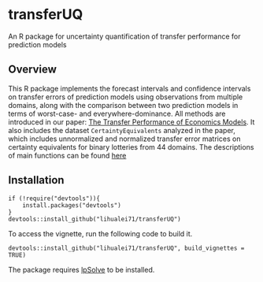 # transferUQ
An R package for uncertainty quantification of transfer performance for prediction models

## Overview
This R package implements the forecast intervals and confidence intervals on transfer errors of prediction models using observations from multiple domains, along with the comparison between two prediction models in terms of worst-case- and everywhere-dominance. All methods are introduced in our paper: [The Transfer Performance of Economics Models](https://www.dropbox.com/s/f4elounoyqu7tty/Theory_Transfer.pdf?dl=0). It also includes the dataset `CertaintyEquivalents` analyzed in the paper, which includes unnormalized and normalized transfer error matrices on certainty equivalents for binary lotteries from 44 domains. The descriptions of main functions can be found [here]()

## Installation         

```
if (!require("devtools")){
    install.packages("devtools")
}
devtools::install_github("lihualei71/transferUQ")
```
To access the vignette, run the following code to build it. 
```
devtools::install_github("lihualei71/transferUQ", build_vignettes = TRUE)
```

The package requires [lpSolve](https://cran.r-project.org/web/packages/lpSolve/index.html) to be installed. 

